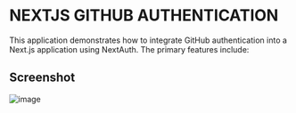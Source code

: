 # NEXTJS GITHUB AUTHENTICATION
This application demonstrates how to integrate GitHub authentication into a Next.js application using NextAuth. The primary features include:

## Screenshot
![image](https://github.com/Fadilix/nextjs-github-auth/assets/121851593/af9d9ed0-bd8d-4aef-9eaa-b965e03b0629)
